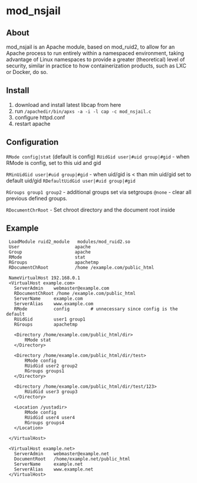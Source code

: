 mod_nsjail
==========

About
-----
mod_nsjail is an Apache module, based on mod_ruid2, to allow for an Apache process to run entirely within a namespaced environment, taking advantage of Linux namespaces to provide a greater (theoretical) level of security, similar in practice to how containerization products, such as LXC or Docker, do so.

Install
-------
 1. download and install latest libcap from here
 2. run `/apachedir/bin/apxs -a -i -l cap -c mod_nsjail.c`
 3. configure httpd.conf
 4. restart apache

Configuration
-------------

 `RMode config|stat` (default is config)
 `RUidGid user|#uid group|#gid` - when RMode is config, set to this uid and gid

 `RMinUidGid user|#uid group|#gid` - when uid/gid is < than min uid/gid set to default uid/gid
 `RDefaultUidGid user|#uid group|#gid`

 `RGroups group1 group2` - additional groups set via setgroups
 `@none` - clear all previous defined groups.

 `RDocumentChrRoot` - Set chroot directory and the document root inside

Example
-------
```
 LoadModule ruid2_module   modules/mod_ruid2.so
 User                     apache
 Group                    apache
 RMode                    stat
 RGroups                  apachetmp
 RDocumentChRoot          /home /example.com/public_html

 NameVirtualHost 192.168.0.1
 <VirtualHost example.com>
   ServerAdmin    webmaster@example.com
   RDocumentChRoot /home /example.com/public_html
   ServerName     example.com
   ServerAlias    www.example.com
   RMode          config		# unnecessary since config is the default
   RUidGid        user1 group1
   RGroups        apachetmp

   <Directory /home/example.com/public_html/dir>
       RMode stat
   </Directory>

   <Directory /home/example.com/public_html/dir/test>
       RMode config
       RUidGid user2 group2
       RGroups groups1
   </Directory>

   <Directory /home/example.com/public_html/dir/test/123>
       RUidGid user3 group3
   </Directory>

   <Location /yustadir>
       RMode config
       RUidGid user4 user4
       RGroups groups4
   </Location>

 </VirtualHost>

 <VirtualHost example.net>
   ServerAdmin    webmaster@example.net
   DocumentRoot   /home/example.net/public_html
   ServerName     example.net
   ServerAlias    www.example.net
 </VirtualHost>
```
